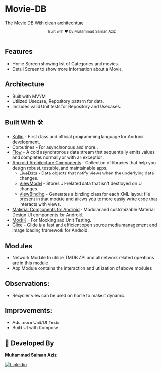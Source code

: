 # Movie-DB
The Movie DB With clean architechture

<div align="center">
  <sub>Built with ❤︎ by
  <a>Muhammad Salman Aziz</a>
</div>
<br/>

## Features
* Home Screen showing list of Categories and movies.
* Detail Screen to show more information about a Movie.

## Architecture
* Built with MVVM
* Utilized Usecase, Repository pattern for data.
* Includes valid Unit tests for Repository and Usecases.

## Built With 🛠
- [Kotlin](https://kotlinlang.org/) - First class and official programming language for Android development.
- [Coroutines](https://kotlinlang.org/docs/reference/coroutines-overview.html) - For asynchronous and more..
- [Flow](https://kotlin.github.io/kotlinx.coroutines/kotlinx-coroutines-core/kotlinx.coroutines.flow/-flow/) - A cold asynchronous data stream that sequentially emits values and completes normally or with an exception.
- [Android Architecture Components](https://developer.android.com/topic/libraries/architecture) - Collection of libraries that help you design robust, testable, and maintainable apps.
    - [LiveData](https://developer.android.com/topic/libraries/architecture/livedata) - Data objects that notify views when the underlying data changes.
    - [ViewModel](https://developer.android.com/topic/libraries/architecture/viewmodel) - Stores UI-related data that isn't destroyed on UI changes.
    - [ViewBinding](https://developer.android.com/topic/libraries/view-binding) - Generates a binding class for each XML layout file present in that module and allows you to more easily write code that interacts with views.
- [Material Components for Android](https://github.com/material-components/material-components-android) - Modular and customizable Material Design UI components for Android.
- [MockK](https://mockk.io) - For Mocking and Unit Testing.
- [Glide](https://github.com/bumptech/glide) - Glide is a fast and efficient open source media management and image loading framework for Android.

## Modules
* Network Module to utilize TMDB API and all network related opeations are in this module
* App Module contains the interaction and utilization of above modules

## Observations:
- Recycler view can be used on home to make it dynamic.


## Improvements:
- Add more Unit/UI Tests
- Build UI with Compose

## 👨 Developed By
**Muhammad Salman Aziz**

[![Linkedin](https://img.shields.io/badge/-linkedin-grey?logo=linkedin)](https://www.linkedin.com/in/muhammad-salman-0ab02326/)
